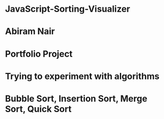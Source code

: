 # JavaScript-Sorting-Visualizer
# Abiram Nair
# Portfolio Project
# Trying to experiment with algorithms
# Bubble Sort, Insertion Sort, Merge Sort, Quick Sort